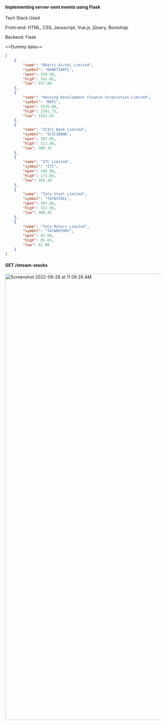 #### Implementing server-sent events using Flask

Tech Stack Used

Front-end: HTML, CSS, Javascript, Vue.js, jQuery, Bootstrap

Backend: Flask

==Dummy data==

```json
[
    {
        "name": "Bharti Airtel Limited",
        "symbol": "BHARTIARTL",
        "open": 558.50,
        "high": 591.85,
        "low": 557.00
    },
    {
        "name": "Housing Development Finance Corporation Limited",
        "symbol": "HDFC",
        "open": 1570.00,
        "high": 1591.75,
        "low": 1541.65
    },
    {
        "name": "ICICI Bank Limited",
        "symbol": "ICICIBANK",
        "open": 307.05,
        "high": 311.50,
        "low": 300.35
    },
    {
        "name": "ITC Limited",
        "symbol": "ITC",
        "open": 166.50,
        "high": 171.65,
        "low": 165.10
    },
    {
        "name": "Tata Steel Limited",
        "symbol": "TATASTEEL",
        "open": 307.05,
        "high": 311.50,
        "low": 300.35
    },
    {
        "name": "Tata Motors Limited",
        "symbol": "TATAMOTORS",
        "open": 82.50,
        "high": 85.65,
        "low": 81.80
    }
]
```

#### GET /stream-stocks 

<img width="1440" alt="Screenshot 2022-06-28 at 11 09 26 AM" src="https://user-images.githubusercontent.com/77115883/176102867-eb35002b-98ad-4101-8626-cf3ee11ab75f.png">


